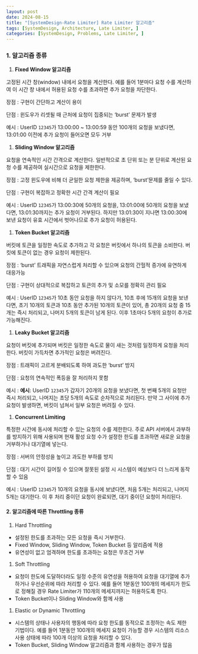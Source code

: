```yaml
---
layout: post
date: 2024-08-15
title: "[SystemDesign-Rate Limiter] Rate Limiter 알고리즘"
tags: [SystemDesign, Architecture, Late Limiter, ]
categories: [SystemDesign, Problems, Late Limiter, ]
---
```



### 1. 알고리즘 종류

1. **Fixed Window 알고리즘**

고정된 시간 창(window) 내에서 요청을 계산한다. 예를 들어 1분마다 요청 수를 계산하여 이 시간 창 내에서 허용된 요청 수를 초과하면 추가 요청을 차단한다. 


장점 : 구현이 간단하고 계산이 용이


단점 : 윈도우가 리셋될 때 근처에 요청이 집중되는 ‘burst’ 문제가 발생


예시 : UserID `12345`가 13:00:00 ~ 13:00:59 동안 100개의 요청을 보냈다면, 13:01:00 이전에 추가 요청이 들어오면 모두 거부

1. **Sliding Window 알고리즘**

요청을 연속적인 시간 간격으로 계산한다. 일반적으로 초 단위 또는 분 단위로 계산된 요청 수를 제공하여 실시간으로 요청을 제한한다. 


장점 : 고정 윈도우에 비해 더 균일한 요청 제한을 제공하며, ‘burst’문제를 줄일 수 있다.


단점 : 구현이 복잡하고 정확한 시간 간격 계산이 필요


예시 : UserID `12345`가 13:00:30에 50개의 요청을, 13:01:00에 50개의 요청을 보냈다면, 13:01:30까지는 추가 요청이 거부된다. 하지만 13:01:30이 지나면 13:00:30에 보낸 요청이 유효 시간에서 벗어나므로 추가 요청이 허용된다.

1. **Token Bucket 알고리즘**

버킷에 토큰을 일정한 속도로 추가하고 각 요청은 버킷에서 하나의 토큰을 소비한다. 버킷에 토큰이 없는 경우 요청이 제한된다. 


장점 : ‘burst’ 트래픽을 자연스럽게 처리할 수 있으며 요청의 간헐적 증가에 유연하게 대응가능


단점 : 구현이 상대적으로 복잡하고 토큰의 추가 및 소모를 정확히 관리 필요


예시 : UserID `12345`가 10초 동안 요청을 하지 않다가, 10초 후에 15개의 요청을 보낸다면, 초기 10개의 토큰과 10초 동안 추가된 10개의 토큰이 있어, 총 20개의 요청 중 15개는 즉시 처리되고, 나머지 5개의 토큰이 남게 된다. 이후 1초마다 5개의 요청이 추가로 가능해진다.

1. **Leaky Bucket 알고리즘**

요청이 버킷에 추가되며 버킷은 일정한 속도로 물이 새는 것처럼 일정하게 요청을 처리한다. 버킷이 가득차면 추가적인 요청은 버려진다. 


장점 : 트래픽이 고르게 분배되도록 하여 과도한 ‘burst’ 방지


단점 : 요청의 연속적인 폭등을 잘 처리하지 못함 


예시 : **예시**: UserID `12345`가 갑자기 20개의 요청을 보냈다면, 첫 번째 5개의 요청만 즉시 처리되고, 나머지는 초당 5개의 속도로 순차적으로 처리된다. 만약 그 사이에 추가 요청이 발생하면, 버킷이 넘쳐서 일부 요청은 버려질 수 있다.

1. **Concurrent Limiting**

특정한 시간에 동시에 처리할 수 있는 요청의 수를 제한한다. 주로 API 서버에서 과부하를 방지하기 위해 사용되며 현재 활성 요청 수가 설정한 한도를 초과하면 새로운 요청을 거부하거나 대기열에 넣는다. 


장점 : 서버의 안정성을 높이고 과도한 부하를 방지 


단점 : 대기 시간이 길어질 수 있으며 잘못된 설정 시 시스템이 예상보다 더 느리게 동작할 수 있음


예시 : UserID `12345`가 10개의 요청을 동시에 보냈다면, 처음 5개는 처리되고, 나머지 5개는 대기한다. 이 후 처리 중이던 요청이 완료되면, 대기 중이던 요청이 처리된다.


#### 2. 알고리즘에 따른 Throttling 종류

1. Hard Throttling
- 설정된 한도를 초과하는 모든 요청을 즉시 거부한다.
- Fixed Window, Sliding Window, Token Bucket 등 알리즘에 적용
- 유연성이 없고 엄격하며 한도를 초과하는 요청은 무조건 거부
1. Soft Throttling
- 요청이 한도에 도달하더라도 일정 수준의 유연성을 허용하여 요청을 대기열에 추가하거나 우선순위에 따라 처리할 수 있다. 예를 들어 1분동안 100개의 메세지가 한도로 정해질 경우 Rate Limiter가 110개의 메세지까지는 허용하도록 한다.
- Token Bucket이나 Sliding Window와 함께 사용
1. Elastic or Dynamic Throttling
- 시스템의 상태나 사용자의 행동에 따라 요청 한도를 동적으로 조정하는 속도 제한 기법이다. 예를 들어 1분동안 100개의 메세지 요청이 가능할 경우 시스템의 리소스 사용 상태에 따라 100개 이상의 요청을 처리할 수 있다.
- Token Bucket, Sliding Window 알고리즘과 함께 사용하는 경우가 많음
